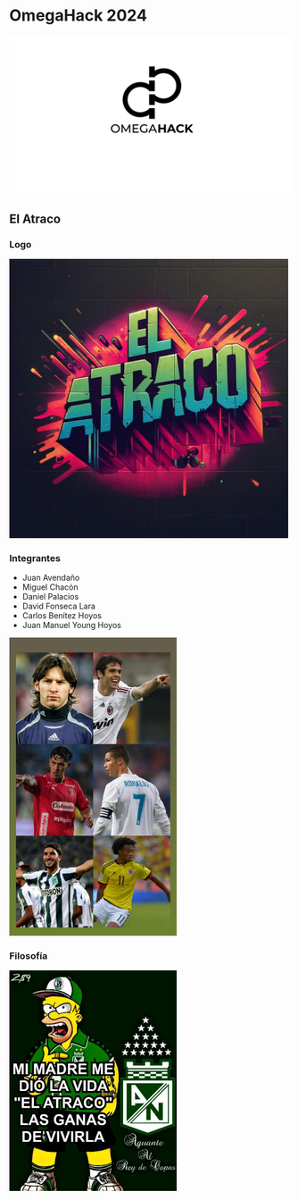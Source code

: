# OmegaHack 2024

![Banner OmegaHack-2024](/profile/banner.png)

## El Atraco

### Logo

<img src="/profile/profile.jpeg" width="500" alt="Profile">

### Integrantes

- Juan Avendaño
- Miguel Chacón
- Daniel Palacios
- David Fonseca Lara
- Carlos Benítez Hoyos
- Juan Manuel Young Hoyos

<img src="/profile/integrantes.jpeg" width="300" alt="Integrantes">

### Filosofía

<img src="/profile/filosofia.jpeg" width="300" alt="Integrantes">